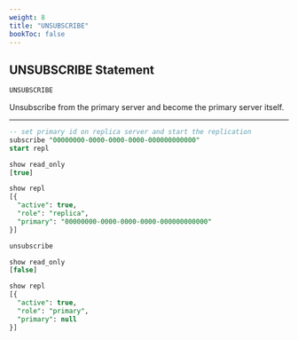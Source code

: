 ```yaml
---
weight: 8
title: "UNSUBSCRIBE"
bookToc: false
---
```


## UNSUBSCRIBE Statement

```SQL
UNSUBSCRIBE
```

Unsubscribe from the primary server and become the primary server itself.

---

```SQL
-- set primary id on replica server and start the replication
subscribe "00000000-0000-0000-0000-000000000000"
start repl

show read_only
[true]

show repl
[{
  "active": true,
  "role": "replica",
  "primary": "00000000-0000-0000-0000-000000000000"
}]

unsubscribe

show read_only
[false]

show repl
[{
  "active": true,
  "role": "primary",
  "primary": null
}]
```
